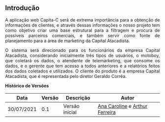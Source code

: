 ## Introdução

<p style="text-align: justify" > A aplicação web Capita-C será de extrema importância para a obtenção de informações de clientes, e através dessas informações o nosso projeto tem como objetivo criar uma base estrutural para a filtragem e procura de possíveis parceiros comerciais, e também servir como fonte de planejamento para a área de marketing da Capital Atacadista. </p>

<p style="text-align: justify" > O sistema será direcionado para os funcionários da empresa Capital Atacadista, considerando inicialmente três tipos de usuários, o motoboy, que coletará os dados, o atendente de telemarketing, que consome os dados, e o gerente que tem acesso a todos anteriores e a relatórios feitos dos dados coletados e utilizados. O cliente do produto é a empresa Capital Atacadista, que é representada pelo diretor Geraldo Corrêa. </p>

**Histórico de Versões**

| Data       | Versão | Descrição                    | Autor                                                         |
| ---------- | ------ | ---------------------------- | ------------------------------------------------------------- |
| 30/07/2021 | 0.1    | Versão inicial               | [Ana Caroline](https://github.com/anaaroch) e [Arthur Ferreira](https://github.com/ArthurFerreiraRodrigues) |